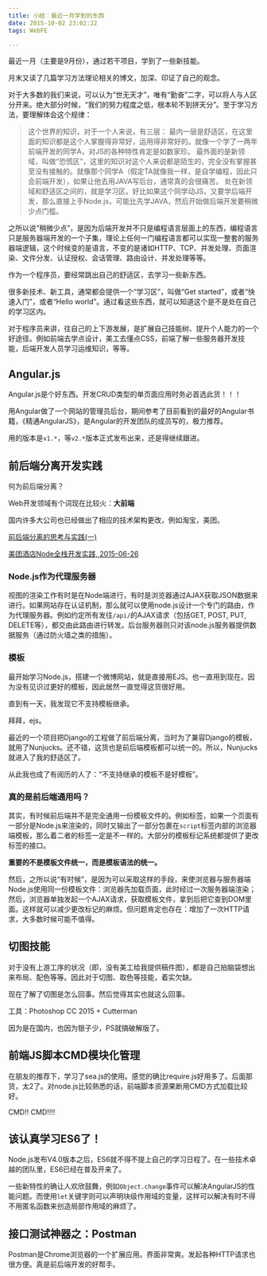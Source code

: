 ```yaml
---
title: 小结：最近一月学到的东西
date: 2015-10-02 23:02:22
tags: WebFE

---
```


最近一月（主要是9月份），通过若干项目，学到了一些新技能。

月末又读了几篇学习方法理论相关的博文，加深、印证了自己的观念。

对于大多数的我们来说，可以认为“世无天才”，唯有“勤奋”二字，可以将人与人区分开来。绝大部分时候，“我们的努力程度之低，根本轮不到拼天分”。至于学习方法，要理解体会这个规律：

> 这个世界的知识，对于一个人来说，有三层：
> 最内一层是舒适区，在这里面的知识都是这个人掌握得非常好，运用得非常好的。就像一个学了一两年前端开发的同学A，对JS的各种特性肯定是如数家珍。
> 最外面的是新领域，叫做“恐慌区”，这里的知识对这个人来说都是陌生的，完全没有掌握甚至没有接触的。就像那个同学A（假定TA就像我一样，是自学编程，因此只会前端开发），如果让他去用JAVA写后台，通常真的会很痛苦。
> 处在新领域和舒适区之间的，就是学习区。好比如果这个同学动JS，又要学后端开发，那么直接上手Node.js，可能比先学JAVA，然后开始做后端开发要稍微少点门槛。

<!-- more -->

之所以说“稍微少点”，是因为后端开发并不只是编程语言层面上的东西，编程语言只是服务器端开发的一个子集，理论上任何一门编程语言都可以实现一整套的服务器端逻辑，这个时候变的是语言，不变的是诸如HTTP、TCP、并发处理、页面渲染、文件分发、认证授权、会话管理、路由设计、并发处理等等。

作为一个程序员，要经常跳出自己的舒适区，去学习一些新东西。

很多新技术、新工具，通常都会提供一个“学习区”，叫做“Get started”，或者“快速入门”，或者“Hello world”。通过看这些东西，就可以知道这个是不是处在自己的学习区内。

对于程序员来讲，往自己的上下游发展，是扩展自己技能树、提升个人能力的一个好途径。例如前端去学点设计，美工去懂点CSS，前端了解一些服务器开发技能，后端开发人员学习运维知识，等等。

## Angular.js
Angular.js是个好东西。开发CRUD类型的单页面应用时务必首选此货！！！

用Angular做了一个网站的管理员后台，期间参考了目前看到的最好的Angular书籍，《精通AngularJS》，是Angular的开发团队的成员写的，极力推荐。

用的版本是`v1.*`，等`v2.*`版本正式发布出来，还是得继续跟进。

## 前后端分离开发实践

何为前后端分离？

Web开发领域有个词现在比较火：__大前端__

国内许多大公司也已经做出了相应的技术架构更改，例如淘宝，美团。

[前后端分离的思考与实践(一)](http://ued.taobao.org/blog/2014/04/full-stack-development-with-nodejs/)

[美团酒店Node全栈开发实践, 2015-06-26](http://tech.meituan.com/node-fullstack-development-practice.html)

### Node.js作为代理服务器
视图的渲染工作有时是在Node端进行，有时是浏览器通过AJAX获取JSON数据来进行。如果网站存在认证机制，那么就可以使用node.js设计一个专门的路由，作为代理服务器。例如约定所有发往`/api/`的AJAX请求（包括GET, POST, PUT, DELETE等），都交由此路由进行转发。后台服务器则只对该node.js服务器提供数据服务（通过防火墙之类的措施）。

### 模板
最开始学习Node.js，搭建一个微博网站，就是直接用EJS。也一直用到现在。因为没有见识过更好的模板，因此居然一直觉得这货很好用。

直到有一天，我发现它不支持模板继承。

拜拜，ejs。

最近的一个项目把Django的工程做了前后端分离，当时为了兼容Django的模板，就用了Nunjucks。还不错，这货也是前后端模板都可以统一的。所以，Nunjucks就进入了我的舒适区了。

从此我也成了有阅历的人了：“不支持继承的模板不是好模板”。

### 真的是前后端通用吗？
其实，有时候前后端并不是完全通用一份模板文件的。例如标签，如果一个页面有一部分是Node.js来渲染的，同时又输出了一部分包裹在`script`标签内部的浏览器端模板，那么着二者的标签一定是不一样的。大部分的模板标记系统都提供了更改标签的接口。

__重要的不是模板文件统一，而是模板语法的统一。__

然后，之所以说“有时候”，是因为可以采取这样的手段，来使浏览器与服务器端Node.js使用同一份模板文件：浏览器先加载页面，此时经过一次服务器端渲染；然后，浏览器单独发起一个AJAX请求，获取模板文件，拿到后把它查到DOM里面。这样就可以减少更改标记的麻烦。但问题肯定也存在：增加了一次HTTP请求，大多数时候可能不值得。

## 切图技能

对于没有上游工序的状况（即，没有美工给我提供稿件图），都是自己拍脑袋想出来布局、配色等等。因此对于切图、取色等技能，着实欠缺。

现在了解了切图是怎么回事。然后觉得其实也就这么回事。

工具：Photoshop CC 2015 + Cutterman

因为是在国内，也因为银子少，PS就搞破解版了。

## 前端JS脚本CMD模块化管理

在朋友的推荐下，学习了sea.js的使用。感觉的确比require.js好用多了。后面那货，太2了。对node.js比较熟悉的话，前端脚本资源果断用CMD方式加载比较好。

CMD!! CMD!!!!

## 该认真学习ES6了！
Node.js发布V4.0版本之后，ES6就不得不提上自己的学习日程了。在一些技术卓越的团队里，ES6已经在普及开来了。

一些新特性的确让人欢欣鼓舞，例如`Object.change`事件可以解决AngularJS的性能问题。而使用`let`关键字则可以声明块级作用域的变量，这样可以解决有时不得不用匿名函数来创造局部作用域的麻烦了。

## 接口测试神器之：Postman

Postman是Chrome浏览器的一个扩展应用。界面非常爽。发起各种HTTP请求也很方便。真是前后端开发的好帮手。
